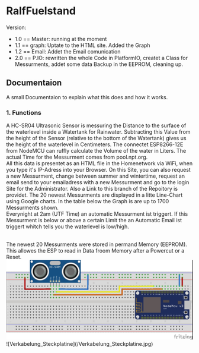 # RalfFuelstand

Version:
<ul>
<li>1.0 == Master: running at the moment</li>
<li>1.1 == graph:  Uptate to the HTML site. Added the Graph </li>
<li>1.2 == Email:  Addet the Email comunication</li>
<li>2.0 == P.IO:    rewritten the whole Code in PlatformIO, createt a Class for Messurments, addet some data Backup in the EEPROM, cleaning up.</li>
  </ul>

<h2>Documentaion</h2>
<p> A small Documentaion to explain what this does and how it works.</p>

<h3> 1. Functions </h3>
<p> A HC-SR04 Ultrasonic Sensor is messuring the Distance to the surface of the waterlevel inside a Watertank for Rainwater. Subtracting this Value from the height of the Sensor (relative to the bottom of the Watertank) gives us the height of the waterlevel in Centimeters. The connectet ESP8266-12E from NodeMCU can ruffly calculate the Volume of the water in Liters. The actual Time for the Messurment comes from pool.npt.org. <br>
All this data is presentet as an HTML file in the Homenetwork via WiFi, when you type it's IP-Adress into your Browser. On this Site, you can also request a new Messurment, change between summer and wintertime, request an email send to your emailadress with a new Messurment and go to the login Site for the Administrator. Also a Link to this branch of the Repoitory is providet. The 20 newest Messurments are displayed in a litte Line-Chart using Google charts. In the table below the Graph is are up to 1700 Messurments shown. <br>
Everynight at 2am (UTF Time) an automatic Messurment ist triggert. If this Messurment is below or above a certain Limit the an Automatic Email ist triggert whitch tells you the waterlevel is low/high.   </p> <br>
The newest 20 Messurments were stored in permand Memory (EEPROM). This allowes the ESP to read in Data froom Memory after a Powercut or a Reset. 

<img src="/Verkabelung_Steckplatine.jpg" alt="Verkabelung">
![Verkabelung_Steckplatine](/Verkabelung_Steckplatine.jpg)   


